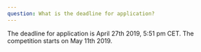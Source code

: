 ```yaml
---
question: What is the deadline for application?
--- 
```

The deadline for application is April 27th 2019, 5:51 pm CET. The competition starts on May 11th 2019.